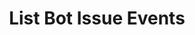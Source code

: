 ---
title: List Bot Issue Events
excerpt: List Events for a Bot Issue
api:
  file: botpress-api.json
  operationId: listBotIssueEvents
deprecated: false
hidden: false
metadata:
  title: ''
  description: ''
  robots: index
next:
  description: ''
---